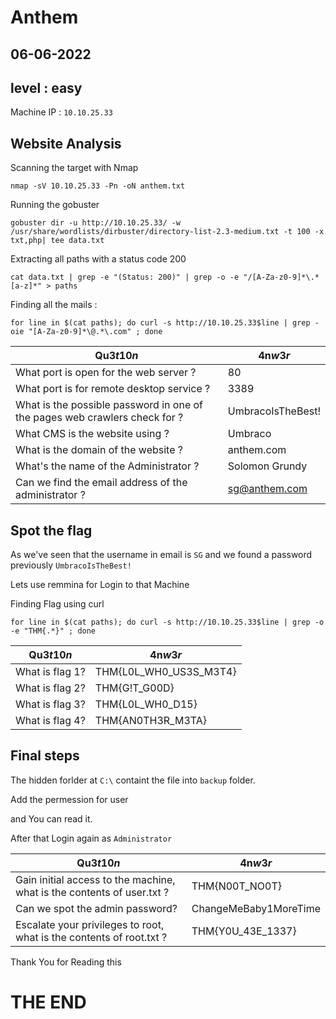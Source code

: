 # Anthem
## 06-06-2022
## level : easy

Machine IP : `10.10.25.33`

## Website Analysis

Scanning the target with Nmap
```
nmap -sV 10.10.25.33 -Pn -oN anthem.txt
```

Running the gobuster 
```
gobuster dir -u http://10.10.25.33/ -w /usr/share/wordlists/dirbuster/directory-list-2.3-medium.txt -t 100 -x txt,php| tee data.txt
```
Extracting all paths with a status code 200
```
cat data.txt | grep -e "(Status: 200)" | grep -o -e "/[A-Za-z0-9]*\.*[a-z]*" > paths 
```

Finding all the mails : 
```
for line in $(cat paths); do curl -s http://10.10.25.33$line | grep -oie "[A-Za-z0-9]*\@.*\.com" ; done

```

| Qu3$t10n$ | 4n$w3r$ |
|-----------|---------|
| What port is open for the web server ? | 80 |
| What port is for remote desktop service ? | 3389 |
| What is the possible password in one of the pages web crawlers check for ? | UmbracoIsTheBest! |
| What CMS is the website using ? | Umbraco |
| What is the domain of the website ? | anthem.com |
| What's the name of the Administrator ? | Solomon Grundy |
| Can we find the email address of the administrator ? | sg@anthem.com |


## Spot the flag

As we've seen that the username in email is `SG` and we found a password previously `UmbracoIsTheBest!`

Lets use remmina for Login to that Machine


Finding Flag using curl
```
for line in $(cat paths); do curl -s http://10.10.25.33$line | grep -o -e "THM{.*}" ; done
```


| Qu3$t10n$ | 4n$w3r$ |
|-----------|---------|
| What is flag 1? | THM{L0L_WH0_US3S_M3T4} |
| What is flag 2? | THM{G!T_G00D} |
| What is flag 3? | THM{L0L_WH0_D15} |
| What is flag 4? | THM{AN0TH3R_M3TA} |


## Final steps

The hidden forlder at `C:\` containt the file into `backup` folder.

Add the permession for user

and You can read it.


After that Login again as `Administrator`

| Qu3$t10n$ | 4n$w3r$ |
|-----------|---------|
| Gain initial access to the machine, what is the contents of user.txt ? | THM{N00T_NO0T} |
| Can we spot the admin password? | ChangeMeBaby1MoreTime |
| Escalate your privileges to root, what is the contents of root.txt ? | THM{Y0U_43E_1337} |




Thank You for Reading this





#    THE END    

